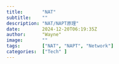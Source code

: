 ```yaml
---
title:       "NAT"
subtitle:    ""
description: "NAT/NAPT原理"
date:        2024-12-20T06:19:35Z
author:      "Wayne"
image:       ""
tags:        ["NAT", "NAPT", "Network"]
categories:  ["Tech" ]
---
```

